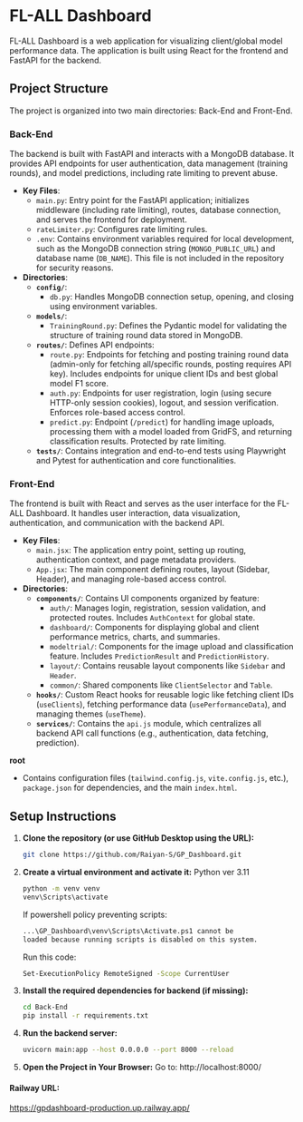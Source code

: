 # FL-ALL Dashboard

FL-ALL Dashboard is a web application for visualizing client/global model performance data. The application is built using React for the frontend and FastAPI for the backend.

## Project Structure

The project is organized into two main directories: Back-End and Front-End.

### Back-End
The backend is built with FastAPI and interacts with a MongoDB database. It provides API endpoints for user authentication, data management (training rounds), and model predictions, including rate limiting to prevent abuse.

- **Key Files**:
    - `main.py`: Entry point for the FastAPI application; initializes middleware (including rate limiting), routes, database connection, and serves the frontend for deployment.
    - `rateLimiter.py`: Configures rate limiting rules.
    -   `.env`:  Contains environment variables required for local development, such as the MongoDB connection string (`MONGO_PUBLIC_URL`) and database name (`DB_NAME`). This file is not included in the repository for security reasons.
- **Directories**:
    - **`config/`**:
        - `db.py`: Handles MongoDB connection setup, opening, and closing using environment variables.
    - **`models/`**:
        - `TrainingRound.py`: Defines the Pydantic model for validating the structure of training round data stored in MongoDB.
    - **`routes/`**: Defines API endpoints:
        - `route.py`: Endpoints for fetching and posting training round data (admin-only for fetching all/specific rounds, posting requires API key). Includes endpoints for unique client IDs and best global model F1 score.
        - `auth.py`: Endpoints for user registration, login (using secure HTTP-only session cookies), logout, and session verification. Enforces role-based access control.
        - `predict.py`: Endpoint (`/predict`) for handling image uploads, processing them with a model loaded from GridFS, and returning classification results. Protected by rate limiting.
    - **`tests/`**: Contains integration and end-to-end tests using Playwright and Pytest for authentication and core functionalities.

### Front-End
The frontend is built with React and serves as the user interface for the FL-ALL Dashboard. It handles user interaction, data visualization, authentication, and communication with the backend API.

- **Key Files**:
    - `main.jsx`: The application entry point, setting up routing, authentication context, and page metadata providers.
    - `App.jsx`: The main component defining routes, layout (Sidebar, Header), and managing role-based access control.
- **Directories**:
    - **`components/`**: Contains UI components organized by feature:
        - `auth/`: Manages login, registration, session validation, and protected routes. Includes `AuthContext` for global state.
        - `dashboard/`: Components for displaying global and client performance metrics, charts, and summaries.
        - `modeltrial/`: Components for the image upload and classification feature. Includes `PredictionResult` and `PredictionHistory`.
        - `layout/`: Contains reusable layout components like `Sidebar` and `Header`.
        - `common/`: Shared components like `ClientSelector` and `Table`.
    - **`hooks/`**: Custom React hooks for reusable logic like fetching client IDs (`useClients`), fetching performance data (`usePerformanceData`), and managing themes (`useTheme`).
    - **`services/`**: Contains the `api.js` module, which centralizes all backend API call functions (e.g., authentication, data fetching, prediction).

**root**
- Contains configuration files (`tailwind.config.js`, `vite.config.js`, etc.), `package.json` for dependencies, and the main `index.html`.


## Setup Instructions

1. **Clone the repository (or use GitHub Desktop using the URL):**

    ```sh
    git clone https://github.com/Raiyan-S/GP_Dashboard.git
    ```

2. **Create a virtual environment and activate it:**
    Python ver 3.11
    ```sh
    python -m venv venv
    venv\Scripts\activate
    ```
    
    If powershell policy preventing scripts:
    ```sh
    ...\GP_Dashboard\venv\Scripts\Activate.ps1 cannot be        
    loaded because running scripts is disabled on this system.
    ```
    
    Run this code:
    ```sh
    Set-ExecutionPolicy RemoteSigned -Scope CurrentUser
    ```

3. **Install the required dependencies for backend (if missing):**

    ```sh
    cd Back-End
    pip install -r requirements.txt
    ```

4. **Run the backend server:**

    ```sh
    uvicorn main:app --host 0.0.0.0 --port 8000 --reload
    ```
5. **Open the Project in Your Browser:** Go to: http://localhost:8000/


#### Railway URL:
https://gpdashboard-production.up.railway.app/
